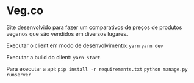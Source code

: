 # Veg.co

Site desenvolvido para fazer um comparativos de preços de produtos veganos que são vendidos em diversos lugares.

Executar o client em modo de desenvolvimento:
`yarn`
`yarn dev`

Executar a build do client:
`yarn start`

Para executar a api:
`pip install -r requirements.txt`
`python manage.py runserver`
